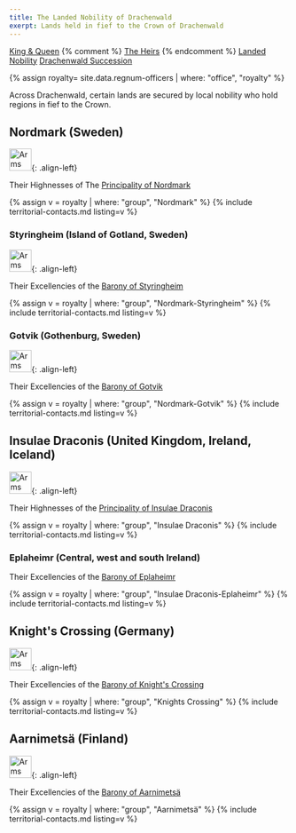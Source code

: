 ```yaml
---
title: The Landed Nobility of Drachenwald
exerpt: Lands held in fief to the Crown of Drachenwald
---
```

<p class="centered-text">
<a href="{{ site.baseurl }}{% link royals/index.html %}" class="btn btn--primary">King & Queen</a>
{% comment %}
<a href="{{ site.baseurl }}{% link royals/heirs.html %}" class="btn btn--primary">The Heirs</a>
{% endcomment %}
<a href="#" class="btn btn--inverse">Landed Nobility</a>
<a href="{{ site.baseurl }}{% link royals/drachenwald-succession.md %}" class="btn btn--primary">Drachenwald Succession</a>
</p>

{% assign royalty= site.data.regnum-officers | where: "office", "royalty" %}

Across Drachenwald, certain lands are secured by local nobility who hold regions in fief to the Crown.

## Nordmark (Sweden)

<img src="{{ site.baseurl }}{% link images/heraldry/nm_vapen_liten.gif %}" width="40" alt="Arms of Nordmark">{: .align-left}  

Their Highnesses of The [Principality of Nordmark](https://nordmark.org/)

{% assign v = royalty  | where: "group", "Nordmark" %}
{% include territorial-contacts.md listing=v %}

### Styringheim (Island of Gotland, Sweden)

<img src="{{ site.baseurl }}{% link images/heraldry/styringheim_logo.gif %}" width="40" alt="Arms of Styringheim">{: .align-left}  

Their Excellencies of the [Barony of Styringheim](https://www.styringheim.se/)  

{% assign v = royalty | where: "group", "Nordmark-Styringheim" %}
{% include territorial-contacts.md listing=v %}

### Gotvik (Gothenburg, Sweden)  

<img src="{{ site.baseurl }}{% link images/heraldry/gotviktrans.gif %}" width="40" alt="Arms of Gotvik">{: .align-left}  

Their Excellencies of the [Barony of Gotvik](https://gotvik.se/)
 
{% assign v = royalty | where: "group", "Nordmark-Gotvik" %}
{% include territorial-contacts.md listing=v %}

## Insulae Draconis (United Kingdom, Ireland, Iceland)  

<img src="{{ site.baseurl }}{% link images/heraldry/iddevice.svg %}" width="40" alt="Arms of Insulae Draconis">{: .align-left}  

Their Highnesses of the [Principality of Insulae Draconis](https://insulaedraconis.org/)

{% assign v = royalty | where: "group", "Insulae Draconis" %}
{% include territorial-contacts.md listing=v %}

### Eplaheimr (Central, west and south Ireland)


Their Excellencies of the [Barony of Eplaheimr](https://eplaheimr.org/)

{% assign v = royalty | where: "group", "Insulae Draconis-Eplaheimr" %}
{% include territorial-contacts.md listing=v %}

## Knight's Crossing (Germany)  

<img src="{{ site.baseurl }}{% link images/heraldry/knightscrossing_m.gif %}" width="40" alt="Arms of Knight's Crossing">{: .align-left}  

Their Excellencies of the [Barony of Knight's Crossing](https://www.knightscrossing.org/)
 
{% assign v = royalty | where: "group", "Knights Crossing" %}
{% include territorial-contacts.md listing=v %}

## Aarnimetsä (Finland)

<img src="{{ site.baseurl }}{% link images/heraldry/arnimetsa.gif %}" width="40" alt="Arms of Aarnimetsä">{: .align-left}  

Their Excellencies of the [Barony of Aarnimetsä](https://www.aarnimetsa.org/)
 
{% assign v = royalty | where: "group", "Aarnimetsä" %}
{% include territorial-contacts.md listing=v %}
